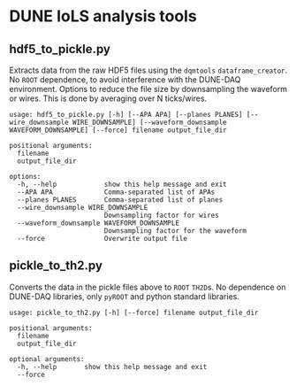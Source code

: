 # DUNE IoLS analysis tools

## hdf5_to_pickle.py
Extracts data from the raw HDF5 files using the `dqmtools` `dataframe_creator`. No `ROOT` dependence, to avoid interference with the DUNE-DAQ environment.
Options to reduce the file size by downsampling the waveform or wires. This is done by averaging over N ticks/wires.
```
usage: hdf5_to_pickle.py [-h] [--APA APA] [--planes PLANES] [--wire_downsample WIRE_DOWNSAMPLE] [--waveform_downsample WAVEFORM_DOWNSAMPLE] [--force] filename output_file_dir

positional arguments:
  filename
  output_file_dir

options:
  -h, --help            show this help message and exit
  --APA APA             Comma-separated list of APAs
  --planes PLANES       Comma-separated list of planes
  --wire_downsample WIRE_DOWNSAMPLE
                        Downsampling factor for wires
  --waveform_downsample WAVEFORM_DOWNSAMPLE
                        Downsampling factor for the waveform
  --force               Overwrite output file
```

## pickle_to_th2.py
Converts the data in the pickle files above to `ROOT` `TH2D`s. No dependence on DUNE-DAQ libraries, only `pyROOT` and python standard libraries.

```
usage: pickle_to_th2.py [-h] [--force] filename output_file_dir

positional arguments:
  filename
  output_file_dir

optional arguments:
  -h, --help       show this help message and exit
  --force
```